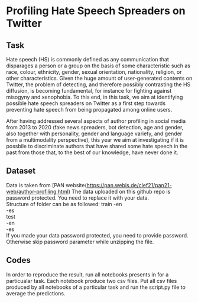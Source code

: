 # Profiling Hate Speech Spreaders on Twitter

## Task  
Hate speech (HS) is commonly defined as any communication that disparages a person or a group on the basis of some characteristic such as race, colour, ethnicity, gender, sexual orientation, nationality, religion, or other characteristics. Given the huge amount of user-generated contents on Twitter, the problem of detecting, and therefore possibly contrasting the HS diffusion, is becoming fundamental, for instance for fighting against misogyny and xenophobia. To this end, in this task, we aim at identifying possible hate speech spreaders on Twitter as a first step towards preventing hate speech from being propagated among online users.

After having addressed several aspects of author profiling in social media from 2013 to 2020 (fake news spreaders, bot detection, age and gender, also together with personality, gender and language variety, and gender from a multimodality perspective), this year we aim at investigating if it is possbile to discriminate authors that have shared some hate speech in the past from those that, to the best of our knowledge, have never done it.

## Dataset  
Data is taken from [PAN website(https://pan.webis.de/clef21/pan21-web/author-profiling.html)
The data uploaded on this github repo is password protected. You need to replace it with your data.   
Structure of folder can be as followed:
train 
-en  
-es  
test  
-en  
-es  
If you made your data password protected, you need to provide password. Otherwise skip password parameter while unzipping the file.

## Codes
In order to reproduce the result, run all notebooks presents in for a particualar task. Each notebook produce two csv files.
Put all csv files produced by all notebooks of a particular task and run the script.py file to average the predictions. 
